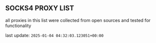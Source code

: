 ## SOCKS4 PROXY LIST

all proxies in this list were collected from open sources and tested for functionality

last update: `2025-01-04 04:32:03.123051+00:00`